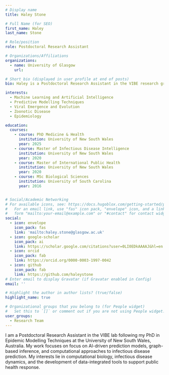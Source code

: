 ```yaml
---
# Display name
title: Haley Stone

# Full Name (for SEO)
first_name: Haley
last_name: Stone

# Role/position
role: Postdoctoral Research Assistant

# Organizations/Affiliations
organizations:
  - name: University of Glasgow
    url: 

# Short bio (displayed in user profile at end of posts)
bio: Haley is a Postdoctoral Research Assistant in the VIBE research group working on prediction of viral tropisms using graph interface techniques. 

interests:
  - Machine Learning and Artificial Intelligence 
  - Predictive Modelling Techniques 
  - Viral Emergence and Evolution
  - Zoonotic Disease
  - Epidemiology 

education:
  courses:
    - course: PhD Medicine & Health
      institution: University of New South Wales
      year: 2025
    - course: Master of Infectious Disease Intelligence
      institution: University of New South Wales
      year: 2020
    - course: Master of International Public Health
      institution: University of New South Wales
      year: 2020
    - course: MSc Biological Sciences 
      institution: University of South Carolina
      year: 2016


# Social/Academic Networking
# For available icons, see: https://docs.hugoblox.com/getting-started/page-builder/#icons
#   For an email link, use "fas" icon pack, "envelope" icon, and a link in the
#   form "mailto:your-email@example.com" or "#contact" for contact widget.
social:
  - icon: envelope
    icon_pack: fas
    link: 'mailto:haley.stone@glasgow.ac.uk'
  - icon: google-scholar
    icon_pack: ai
    link: https://scholar.google.com/citations?user=0LI0EDkAAAAJ&hl=en
  - icon: orcid
    icon_pack: fab
    link: https://orcid.org/0000-0003-1997-0042
  - icon: github
    icon_pack: fab
    link: https://github.com/haleystone
# Enter email to display Gravatar (if Gravatar enabled in Config)
email: ''

# Highlight the author in author lists? (true/false)
highlight_name: true

# Organizational groups that you belong to (for People widget)
#   Set this to `[]` or comment out if you are not using People widget.
user_groups:
  - Research Team
---
```


I am a Postdoctoral Research Assistant in the VIBE lab following my PhD in Epidemic Modelling Techniques at the University of New South Wales, Australia. My work focuses on focus on AI-driven prediction models, graph-based inference, and computational approaches to infectious disease prediction. My interests lie in computational biology, infectious disease dynamics, and the development of data-integrated tools to support public health response.
